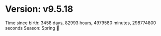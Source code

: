 # Version: v9.5.18
Time since birth: 3458 days, 82993 hours, 4979580 minutes, 298774800 seconds
Season: Spring 🌸
